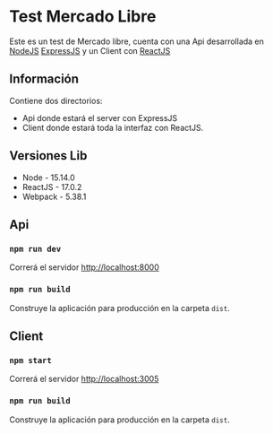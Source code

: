 # Test Mercado Libre

Este es un test de Mercado libre, cuenta con una Api desarrollada en [NodeJS](https://nodejs.org/en/) [ExpressJS](https://expressjs.com/) y un Client con [ReactJS](https://reactjs.org/)


## Información

Contiene dos directorios:
- Api donde estará el server con ExpressJS
- Client donde estará toda la interfaz con ReactJS.


## Versiones Lib

- Node - 15.14.0
- ReactJS - 17.0.2
- Webpack - 5.38.1


## Api

### `npm run dev`

Correrá el servidor [http://localhost:8000](http://localhost:8000)

### `npm run build`

Construye la aplicación para producción en la carpeta `dist`.

## Client

### `npm start`

Correrá el servidor [http://localhost:3005](http://localhost:3005)

### `npm run build`

Construye la aplicación para producción en la carpeta `dist`.
